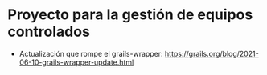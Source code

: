 # Proyecto para la gestión de equipos controlados

* Actualización que rompe el grails-wrapper: https://grails.org/blog/2021-06-10-grails-wrapper-update.html